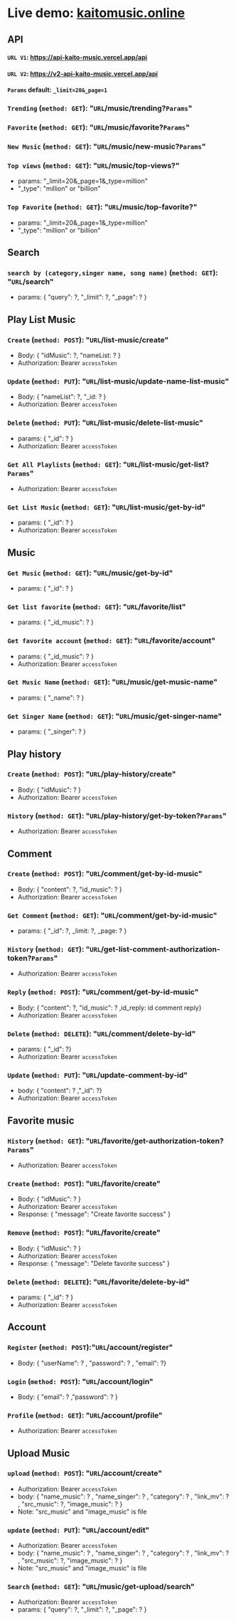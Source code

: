 # Live demo: [kaitomusic.online](https://www.kaitomusic.online)

## API

#### `URL V1`: <https://api-kaito-music.vercel.app/api>

#### `URL V2`: <https://v2-api-kaito-music.vercel.app/api>

#### `Params` default: `_limit=20&_page=1`

### `Trending` (`method: GET`): "`URL`/music/trending?`Params`"

### `Favorite` (`method: GET`): "`URL`/music/favorite?`Params`"

### `New Music` (`method: GET`): "`URL`/music/new-music?`Params`"

### `Top views` (`method: GET`): "`URL`/music/top-views?"

-   params: "\_limit=20&\_page=1&\_type=million"
-   "\_type": "million" or "billion"

### `Top Favorite` (`method: GET`): "`URL`/music/top-favorite?"

-   params: "\_limit=20&\_page=1&\_type=million"
-   "\_type": "million" or "billion"

## Search

### `search by (category,singer name, song name)` (`method: GET`): "`URL`/search"

-   params: { "query": ?, "\_limit": ?, "\_page": ? }

## Play List Music

### `Create` (`method: POST`): "`URL`/list-music/create"

-   Body: { "idMusic": ?, "nameList: ? }
-   Authorization: Bearer `accessToken`

### `Update` (`method: PUT`): "`URL`/list-music/update-name-list-music"

-   Body: { "nameList": ?, "\_id: ? }
-   Authorization: Bearer `accessToken`

### `Delete` (`method: PUT`): "`URL`/list-music/delete-list-music"

-   params: { "\_id": ? }
-   Authorization: Bearer `accessToken`

### `Get All Playlists` (`method: GET`): "`URL`/list-music/get-list?`Params`"

-   Authorization: Bearer `accessToken`

### `Get List Music` (`method: GET`): "`URL`/list-music/get-by-id"

-   params: { "\_id": ? }
-   Authorization: Bearer `accessToken`

## Music

### `Get Music` (`method: GET`): "`URL`/music/get-by-id"

-   params: { "\_id": ? }

### `Get list favorite` (`method: GET`): "`URL`/favorite/list"

-   params: { "\_id_music": ? }

### `Get favorite account` (`method: GET`): "`URL`/favorite/account"

-   params: { "\_id_music": ? }
-   Authorization: Bearer `accessToken`

### `Get Music Name` (`method: GET`): "`URL`/music/get-music-name"

-   params: { "\_name": ? }

### `Get Singer Name` (`method: GET`): "`URL`/music/get-singer-name"

-   params: { "\_singer\": ? }

## Play history

### `Create` (`method: POST`): "`URL`/play-history/create"

-   Body: { "idMusic": ? }
-   Authorization: Bearer `accessToken`

### `History` (`method: GET`): "`URL`/play-history/get-by-token?`Params`"

-   Authorization: Bearer `accessToken`

## Comment

### `Create` (`method: POST`): "`URL`/comment/get-by-id-music"

-   Body: { "content": ?, "id_music": ? }
-   Authorization: Bearer `accessToken`

### `Get Comment` (`method: GET`): "`URL`/comment/get-by-id-music"

-   params: { "\_id": ?, \_limit: ?, \_page: ? }

### `History` (`method: GET`): "`URL`/get-list-comment-authorization-token?`Params`"

-   Authorization: Bearer `accessToken`

### `Reply` (`method: POST`): "`URL`/comment/get-by-id-music"

-   Body: { "content": ?, "id_music": ? ,id_reply: id comment reply}
-   Authorization: Bearer `accessToken`

### `Delete` (`method: DELETE`): "`URL`/comment/delete-by-id"

-   params: { "\_id": ?}
-   Authorization: Bearer `accessToken`

### `Update` (`method: PUT`): "`URL`/update-comment-by-id"

-   body: { "content": ? ,"\_id": ?}
-   Authorization: Bearer `accessToken`

## Favorite music

### `History` (`method: GET`): "`URL`/favorite/get-authorization-token?`Params`"

-   Authorization: Bearer `accessToken`

### `Create` (`method: POST`): "`URL`/favorite/create"

-   Body: { "idMusic": ? }
-   Authorization: Bearer `accessToken`
-   Response: { "message": "Create favorite success" }

### `Remove` (`method: POST`): "`URL`/favorite/create"

-   Body: { "idMusic": ? }
-   Authorization: Bearer `accessToken`
-   Response: { "message": "Delete favorite success" }

### `Delete` (`method: DELETE`): "`URL`/favorite/delete-by-id"

-   params: { "\_id": ? }
-   Authorization: Bearer `accessToken`

## Account

### `Register` (`method: POST`):"`URL`/account/register"

-   Body: { "userName": ? , "password": ? , "email": ?}

### `Login` (`method: POST`): "`URL`/account/login"

-   Body: { "email": ? ,"password": ? }

### `Profile` (`method: GET`): "`URL`/account/profile"

-   Authorization: Bearer `accessToken`

## Upload Music

### `upload` (`method: POST`): "`URL`/account/create"

-   Authorization: Bearer `accessToken`
-   body: { "name_music": ? , "name_singer": ? , "category": ? , "link_mv": ? , "src_music": ?, "image_music": ? }
-   Note: "src_music" and "image_music" is file

### `update` (`method: PUT`): "`URL`/account/edit"

-   Authorization: Bearer `accessToken`
-   body: { "name_music": ? , "name_singer": ? , "category": ? , "link_mv": ? , "src_music": ?, "image_music": ? }
-   Note: "src_music" and "image_music" is file

### `Search` (`method: GET`): "`URL`/music/get-upload/search"

-   Authorization: Bearer `accessToken`
-   params: { "query": ?, "\_limit": ?, "\_page": ? }
